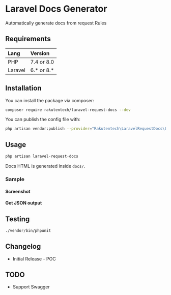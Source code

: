 # Laravel Docs Generator

Automatically generate docs from request Rules


## Requirements

| Lang    | Version    |
| :------ | :--------- |
| PHP     | 7.4 or 8.0 |
| Laravel | 6.* or 8.* |

## Installation

You can install the package via composer:

```bash
composer require rakutentech/laravel-request-docs --dev
```


You can publish the config file with:

```bash
php artisan vendor:publish --provider="Rakutentech\LaravelRequestDocs\LaravelRequestDocsServiceProvider"
```

## Usage

```php
php artisan laravel-request-docs
```

Docs HTML is generated inside ``docs/``.

### Sample

#### Screenshot


#### Get JSON output

## Testing

```bash
./vendor/bin/phpunit
```

## Changelog

- Initial Release - POC


## TODO

- Support Swagger
